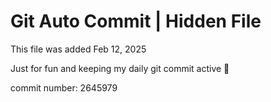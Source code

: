 # Git Auto Commit | Hidden File

This file was added Feb 12, 2025

Just for fun and keeping my daily git commit active 🤪

commit number: 2645979
